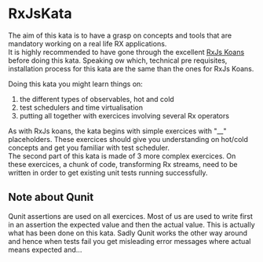 # RxJsKata

The aim of this kata is to have a grasp on concepts and tools that are mandatory working on a real life RX applications.  
It is highly recommended to have gone through the excellent [RxJs Koans](https://github.com/Reactive-Extensions/RxJSKoans/) before doing this kata. Speaking ow which, technical pre requisites, installation process for this kata are the same than the ones for RxJs Koans.

Doing this kata you might learn things on:

1. the different types of observables, hot and cold
2. test schedulers and time virtualisation
3. putting all together with exercices involving several Rx operators

As with RxJs koans, the kata begins with simple exercices with "\_\_" placeholders. These exercices should give you understanding on hot/cold concepts and get you familiar with test scheduler.  
The second part of this kata is made of 3 more complex exercices. On these exercices, a chunk of code, transforming Rx streams, need to be written in order to get existing unit tests running successfully.

## Note about Qunit

Qunit assertions are used on all exercices. Most of us are used to write first in an assertion the expected value and then the actual value. This is actually what has been done on this kata. Sadly Qunit works the other way around and hence when tests fail you get misleading error messages where actual means expected and...
